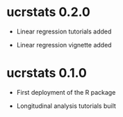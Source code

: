 # ucrstats 0.2.0

* Linear regression tutorials added

* Linear regression vignette added


# ucrstats 0.1.0

* First deployment of the R package

* Longitudinal analysis tutorials built
